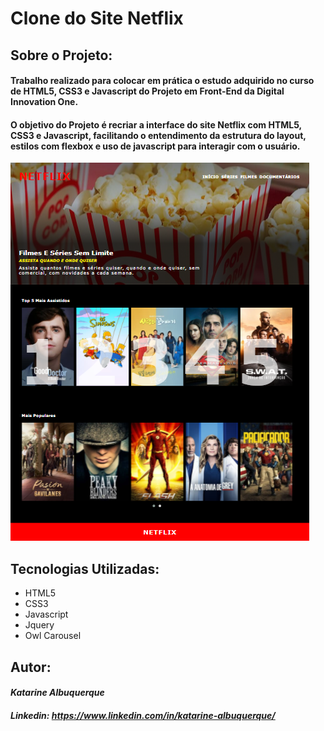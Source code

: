 # Clone do Site Netflix

## **Sobre o Projeto:**

#### Trabalho realizado para colocar em prática o estudo adquirido no curso de **HTML5, CSS3 e Javascript** do Projeto em Front-End da **Digital Innovation One**.

#### O objetivo do Projeto é recriar a interface do site Netflix com HTML5, CSS3 e Javascript, facilitando o entendimento da estrutura do layout, estilos com flexbox e uso de javascript para interagir com o usuário.

<img src="https://github.com/KatarineAlbuquerque/site-netflix-clone/blob/main/site-netflix-clone.png" alt="Imagem do Site Netflix Clone" />

## **Tecnologias Utilizadas:**

* HTML5
* CSS3
* Javascript
* Jquery
* Owl Carousel

## **Autor:**

#### _Katarine Albuquerque_

#### _**Linkedin:**  <https://www.linkedin.com/in/katarine-albuquerque/>_


